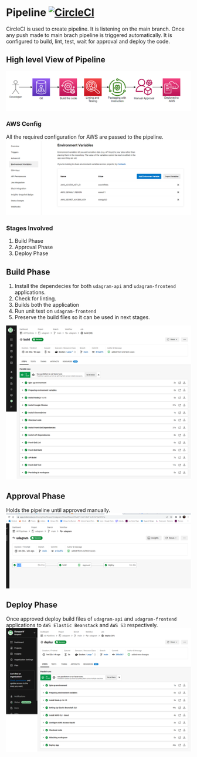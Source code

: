 # Pipeline [![CircleCI](https://circleci.com/gh/RoopanV/udagram/tree/main.svg?style=svg)](https://circleci.com/gh/RoopanV/udagram/tree/main)

CircleCI is used to create pipeline. It is listening on the main branch. Once any push made to main brach pipeline is triggered automatically. It is configured to build, lint, test, wait for approval and deploy the code.


## High level View of Pipeline
![Screenshot of pipeline overview](../screenshots/pipeline-architecture.png)

### AWS Config
All the required configuration for AWS are passed to the pipeline.
![Screenshot of env variable in pipeline](../screenshots/environment-variable-circleci.png)

### Stages Involved
1. Build Phase
1. Approval Phase
1. Deploy Phase

## Build Phase
1. Install the dependecies for both `udagram-api` and `udagram-frontend` applications.
1. Check for linting.
1. Builds both the application
1. Run unit test on `udagram-frontend`
1. Preserve the build files so it can be used in next stages.

![Screenshot of pipeline build phase](../screenshots/pipeline-build-stage.png)


## Approval Phase
Holds the pipeline until approved manually.
![Screenshot of pipeline approval](../screenshots/pipeline-approval-stage.png)

## Deploy Phase
Once approved deploy build files of `udagram-api` and `udagram-frontend` applications to `AWS Elastic Beanstack` and `AWS S3` respectively.  
![Screenshot of pipeline deploy](../screenshots/pipeline-deploy-stage.png)
